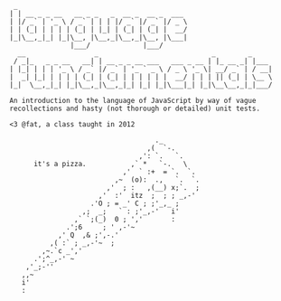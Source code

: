      _
    | | __ _ _ __   __ _ _   _  __ _  __ _  ___
    | |/ _` | '_ \ / _` | | | |/ _` |/ _` |/ _ \
    | | (_| | | | | (_| | |_| | (_| | (_| |  __/
    |_|\__,_|_| |_|\__, |\__,_|\__,_|\__, |\___|
                   |___/             |___/
      __                 _                            _        _
     / _|_   _ _ __   __| | __ _ _ __ ___   ___ _ __ | |_ __ _| |___
    | |_| | | | '_ \ / _` |/ _` | '_ ` _ \ / _ \ '_ \| __/ _` | / __|
    |  _| |_| | | | | (_| | (_| | | | | | |  __/ | | | || (_| | \__ \
    |_|  \__,_|_| |_|\__,_|\__,_|_| |_| |_|\___|_| |_|\__\__,_|_|___/

    An introduction to the language of JavaScript by way of vague
    recollections and hasty (not thorough or detailed) unit tests.

    <3 @fat, a class taught in 2012

                                        ._
                                      ,(  `-.
                                    ,': `.   `.
          it's a pizza.           ,` *   `-.   \
                                ,'  ` :+  = `.  `.
                              ,~  (o):  .,   `.  `.
                            ,'  ; :   ,(__) x;`.  ;
                          ,'  :'  itz  ;  ; ; _,-'
                        .'O ; = _' C ; ;'_,_ ;
                      ,;  _;   ` : ;'_,-'   i'
                    ,` `;(_)  0 ; ','       :
                  .';6     ; ' ,-'~
                ,' Q  ,& ;',-.'
              ,( :` ; _,-'~  ;
            ,~.`c _','
          .';^_,-' ~
        ,'_;-''
       ,,~
       i'
       :